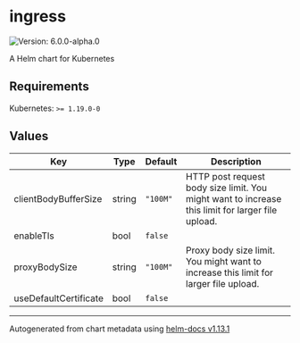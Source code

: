 # ingress

![Version: 6.0.0-alpha.0](https://img.shields.io/badge/Version-6.0.0--alpha.0-informational?style=flat-square)

A Helm chart for Kubernetes

## Requirements

Kubernetes: `>= 1.19.0-0`

## Values

| Key | Type | Default | Description |
|-----|------|---------|-------------|
| clientBodyBufferSize | string | `"100M"` | HTTP post request body size limit. You might want to increase this limit for larger file upload. |
| enableTls | bool | `false` |  |
| proxyBodySize | string | `"100M"` | Proxy body size limit. You might want to increase this limit for larger file upload. |
| useDefaultCertificate | bool | `false` |  |

----------------------------------------------
Autogenerated from chart metadata using [helm-docs v1.13.1](https://github.com/norwoodj/helm-docs/releases/v1.13.1)
